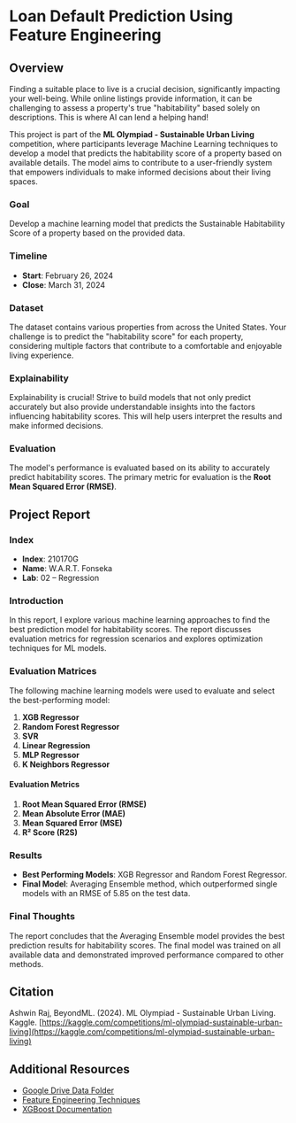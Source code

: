 # Loan Default Prediction Using Feature Engineering

## Overview
Finding a suitable place to live is a crucial decision, significantly impacting your well-being. While online listings provide information, it can be challenging to assess a property's true "habitability" based solely on descriptions. This is where AI can lend a helping hand!

This project is part of the **ML Olympiad - Sustainable Urban Living** competition, where participants leverage Machine Learning techniques to develop a model that predicts the habitability score of a property based on available details. The model aims to contribute to a user-friendly system that empowers individuals to make informed decisions about their living spaces.

### Goal
Develop a machine learning model that predicts the Sustainable Habitability Score of a property based on the provided data.

### Timeline
- **Start**: February 26, 2024
- **Close**: March 31, 2024

### Dataset
The dataset contains various properties from across the United States. Your challenge is to predict the "habitability score" for each property, considering multiple factors that contribute to a comfortable and enjoyable living experience.

### Explainability
Explainability is crucial! Strive to build models that not only predict accurately but also provide understandable insights into the factors influencing habitability scores. This will help users interpret the results and make informed decisions.

### Evaluation
The model's performance is evaluated based on its ability to accurately predict habitability scores. The primary metric for evaluation is the **Root Mean Squared Error (RMSE)**.

## Project Report

### Index
- **Index**: 210170G
- **Name**: W.A.R.T. Fonseka
- **Lab**: 02 – Regression

### Introduction
In this report, I explore various machine learning approaches to find the best prediction model for habitability scores. The report discusses evaluation metrics for regression scenarios and explores optimization techniques for ML models.

### Evaluation Matrices
The following machine learning models were used to evaluate and select the best-performing model:
1. **XGB Regressor**
2. **Random Forest Regressor**
3. **SVR**
4. **Linear Regression**
5. **MLP Regressor**
6. **K Neighbors Regressor**

#### Evaluation Metrics
1. **Root Mean Squared Error (RMSE)**
2. **Mean Absolute Error (MAE)**
3. **Mean Squared Error (MSE)**
4. **R² Score (R2S)**

### Results
- **Best Performing Models**: XGB Regressor and Random Forest Regressor.
- **Final Model**: Averaging Ensemble method, which outperformed single models with an RMSE of 5.85 on the test data.

### Final Thoughts
The report concludes that the Averaging Ensemble model provides the best prediction results for habitability scores. The final model was trained on all available data and demonstrated improved performance compared to other methods.

## Citation
Ashwin Raj, BeyondML. (2024). ML Olympiad - Sustainable Urban Living. Kaggle. [https://kaggle.com/competitions/ml-olympiad-sustainable-urban-living](https://kaggle.com/competitions/ml-olympiad-sustainable-urban-living)

## Additional Resources
- [Google Drive Data Folder](https://drive.google.com/drive/folders/your-folder-id)
- [Feature Engineering Techniques](https://www.example.com/feature-engineering)
- [XGBoost Documentation](https://xgboost.readthedocs.io/en/latest/)
